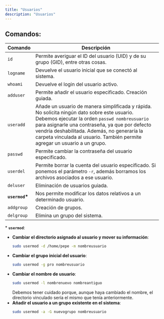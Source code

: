 ```yaml
---
title: "Usuarios"
description: "Usuarios"
---
```


## Comandos:
  
| Comando | Descripción |
|-------------|-------------|
| `id` | Permite averiguar el ID del usuario (UID) y de su grupo (GID), entre otras cosas. |
| `logname` | Devuelve el usuario inicial que se conectó al sistema. |
| `whoami` | Devuelve el login del usuario activo. |
| `adduser` | Permite añadir el usuario especificado. Creación guiada. |
| `useradd` | Añade un usuario de manera simplificada y rápida. No solicita ningún dato sobre este usuario. Debemos ejecutar la orden `passwd nombreusuario` para asignarle una contraseña, ya que por defecto vendría deshabilitada. Además, no generaría la carpeta vinculada al usuario. También permite agregar un usuario a un grupo. |
| `passwd` | Permite cambiar la contraseña del usuario especificado. |
| `userdel` | Permite borrar la cuenta del usuario especificado. Si ponemos el parámetro `-r`, además borramos los archivos asociados a ese usuario. |
| `deluser` | Eliminación de usuarios guiada. |
| **`usermod`\*** | Nos permite modificar los datos relativos a un determinado usuario. |
| `addgroup` | Creación de grupos. |
| `delgroup` | Elimina un grupo del sistema. |

\* **`usermod`**:
  - **Cambiar el directorio asignado al usuario y mover su información**:
    ```sh frame="none"
    sudo usermod -d /home/pepe -m nombreusuario
    ```
  - **Cambiar el grupo inicial del usuario**:
    ```sh frame="none"
    sudo usermod -g pro nombreusuario
    ```
  - **Cambiar el nombre de usuario**:
    ```sh frame="none"
    sudo usermod -l nombrenuevo nombreantiguo
    ```
    Debemos tener cuidado porque, aunque haya cambiado el nombre, el directorio vinculado sería el mismo que tenía anteriormente.
  - **Añadir el usuario a un grupo existente en el sistema**:
    ```sh frame="none"
    sudo usermod -a -G nuevogrupo nombreusuario
    ```